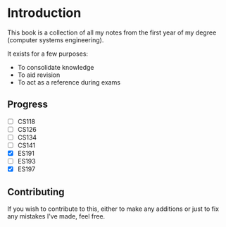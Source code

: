 # Introduction

This book is a collection of all my notes from the first year of my degree (computer systems engineering).

It exists for a few purposes:

- To consolidate knowledge
- To aid revision
- To act as a reference during exams

## Progress

- [ ] CS118
- [ ] CS126
- [ ] CS134
- [ ] CS141
- [x] ES191
- [ ] ES193
- [x] ES197

## Contributing

If you wish to contribute to this, either to make any additions or just to fix any mistakes I've made, feel free.

